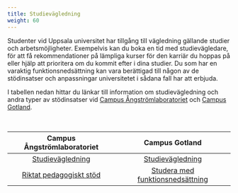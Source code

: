```yaml
---
title: Studievägledning
weight: 60
---
```


Studenter vid Uppsala universitet har tillgång till vägledning gällande studier
och arbetsmöjligheter. Exempelvis kan du boka en tid med studievägledare, för
att få rekommendationer på lämpliga kurser för den karriär du hoppas på eller
hjälp att prioritera om du kommit efter i dina studier.
Du som har en varaktig funktionsnedsättning kan vara berättigad till någon av
de stödinsatser och anpassningar universitetet i sådana fall har att erbjuda.

I tabellen nedan hittar du länkar till information om studievägledning och andra
typer av stödinsatser vid [Campus Ångströmlaboratoriet][ångström] och [Campus
Gotland][gotland].

</br>

| Campus Ångströmlaboratoriet              | Campus Gotland                                   |
|:----------------------------------------:|:------------------------------------------------:|
| [Studievägledning][pol-councelling]      | [Studievägledning][got-councelling]              |
| [Riktat pedagogiskt stöd][ångström-funk] | [Studera med funktionsnedsättning][gotland-funk] |

[ångström]: https://angstrom.uu.se 
[ångström-funk]: https://www2.uu.se/student/fakultet/teknisk-naturvetenskapliga/riktat-pedagogiskt-stod

[gotland-funk]: https://www.campusgotland.uu.se/student/funktionsnedsattning/

[gotland]: https://www.campusgotland.uu.se/

[pol-councelling]: https://www.teknat.uu.se/utbildning/student/stod-och-service/studie-karriarvagledning/
[pol-disabilites]: https://www.teknat.uu.se/utbildning/student/stod-och-service/sarskilt-stod/

[got-councelling]: https://www.campusgotland.uu.se/student/vagledning/
[got-disabilites]: https://www.campusgotland.uu.se/student/funka/
